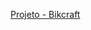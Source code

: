 
<a href="https://alessandroespinola.github.io/projeto-bikcraft/" target="_blank">Projeto - Bikcraft</a>
